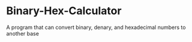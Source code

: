 # Binary-Hex-Calculator
A program that can convert binary, denary, and hexadecimal numbers to another base
